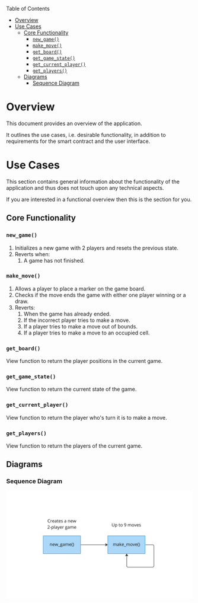 Table of Contents
- [Overview](#overview)
- [Use Cases](#use-cases)
  - [Core Functionality](#core-functionality)
    - [`new_game()`](#new_game)
    - [`make_move()`](#make_move)
    - [`get_board()`](#get_board)
    - [`get_game_state()`](#get_game_state)
    - [`get_current_player()`](#get_current_player)
    - [`get_players()`](#get_players)
  - [Diagrams](#diagrams)
    - [Sequence Diagram](#sequence-diagram)

# Overview

This document provides an overview of the application.

It outlines the use cases, i.e. desirable functionality, in addition to requirements for the smart contract and the user interface.

# Use Cases

This section contains general information about the functionality of the application and thus does not touch upon any technical aspects.

If you are interested in a functional overview then this is the section for you.

## Core Functionality

### `new_game()`

1. Initializes a new game with 2 players and resets the previous state. 
2. Reverts when: 
   1. A game has not finished.

### `make_move()`

1. Allows a player to place a marker on the game board.
2. Checks if the move ends the game with either one player winning or a draw.
3. Reverts:
   1. When the game has already ended.
   2. If the incorrect player tries to make a move.
   3. If a player tries to make a move out of bounds.
   4. If a player tries to make a move to an occupied cell.

### `get_board()`

View function to return the player positions in the current game.

### `get_game_state()`

View function to return the current state of the game.

### `get_current_player()`

View function to return the player who's turn it is to make a move.

### `get_players()`

View function to return the players of the current game.

## Diagrams

### Sequence Diagram

![TicTacToe Sequence Diagram](.docs/tictactoe-sequence-diagram.png)
